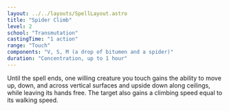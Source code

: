 ```yaml
---
layout: ../../layouts/SpellLayout.astro
title: "Spider Climb"
level: 2
school: "Transmutation"
castingTime: "1 action"
range: "Touch"
components: "V, S, M (a drop of bitumen and a spider)"
duration: "Concentration, up to 1 hour"
---
```


Until the spell ends, one willing creature you touch gains the ability to move up, down, and across vertical surfaces and upside down along ceilings, while leaving its hands free. The target also gains a climbing speed equal to its walking speed.
